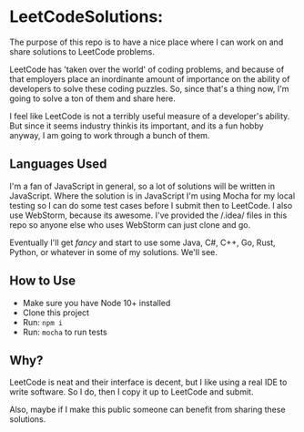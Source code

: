 # LeetCodeSolutions:

The purpose of this repo is to have a nice place where I can work on and share solutions to LeetCode problems.  

LeetCode has 'taken over the world' of coding problems, and because of that employers place an inordinante amount of importance on the ability of developers to solve these coding puzzles.  So, since that's a thing now, I'm going to solve a ton of them and share here.  

I feel like LeetCode is not a terribly useful measure of a developer's ability.  But since it seems industry thinkis its important, and its a fun hobby anyway, I am going to work through a bunch of them.

## Languages Used

I'm a fan of JavaScript in general, so a lot of solutions will be written in JavaScript.  Where the solution is in JavaScript I'm using Mocha for my local testing so I can do some test cases before I submit then to LeetCode.  I also use WebStorm, because its awesome.  I've provided the /.idea/ files in this repo so anyone else who uses WebStorm can just clone and go.

Eventually I'll get _fancy_ and start to use some Java, C#, C++, Go, Rust, Python, or whatever in some of my solutions.  We'll see.  

## How to Use

- Make sure you have Node 10+ installed
- Clone this project
- Run: `npm i`
- Run: `mocha` to run tests

## Why?

LeetCode is neat and their interface is decent, but I like using a real IDE to write software.  So I do, then I copy it up to LeetCode and submit.  

Also, maybe if I make this public someone can benefit from sharing these solutions.  

